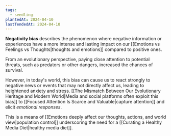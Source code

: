 ```yaml
---
tags:
  - seedling
plantedAt: 2024-04-10
lastTendedAt: 2024-04-10
---
```

**Negativity bias** describes the phenomenon where negative information or experiences have a more intense and lasting impact on our [[Emotions vs Feelings vs Thoughts|thoughts and emotions]] compared to positive ones.

From an evolutionary perspective, paying close attention to potential threats, such as predators or other dangers, increased the chances of survival.

However, in today's world, this bias can cause us to react strongly to negative news or events that may not directly affect us, leading to heightened anxiety and stress. [[The Mismatch Between Our Evolutionary Heritage and Modern World|Media and social platforms often exploit this bias]] to [[Focused Attention Is Scarce and Valuable|capture attention]] and elicit *emotional responses*.

This is a means of [[Emotions deeply affect our thoughts, actions, and world view|population control]] underscoring the need for a [[Curating a Healthy Media Diet|healthy media diet]].
